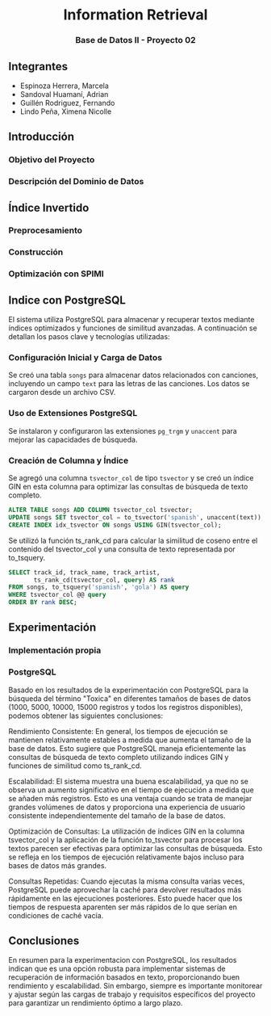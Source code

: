 <a name="readme-top"></a>

<div align="center">
  <a href="https://https://github.com/Sandovl0593/InformationRetrieval">
  </a>
  <h1>Information Retrieval</h1>
</div>
<h3 align="center">Base de Datos II - Proyecto 02</h3>

## Integrantes

- Espinoza Herrera, Marcela
- Sandoval Huamaní, Adrian
- Guillén Rodriguez, Fernando
- Lindo Peña, Ximena Nicolle

## Introducción

### Objetivo del Proyecto

### Descripción del Dominio de Datos

## Índice Invertido

### Preprocesamiento

### Construcción

### Optimización con SPIMI


## Indice con PostgreSQL


El sistema utiliza PostgreSQL para almacenar y recuperar textos mediante índices optimizados y funciones de similitud avanzadas. A continuación se detallan los pasos clave y tecnologías utilizadas:

### Configuración Inicial y Carga de Datos

Se creó una tabla `songs` para almacenar datos relacionados con canciones, incluyendo un campo `text` para las letras de las canciones. Los datos se cargaron desde un archivo CSV.

### Uso de Extensiones PostgreSQL

Se instalaron y configuraron las extensiones `pg_trgm` y `unaccent` para mejorar las capacidades de búsqueda.

### Creación de Columna y Índice

Se agregó una columna `tsvector_col` de tipo `tsvector` y se creó un índice GIN en esta columna para optimizar las consultas de búsqueda de texto completo.


```sql
ALTER TABLE songs ADD COLUMN tsvector_col tsvector;
UPDATE songs SET tsvector_col = to_tsvector('spanish', unaccent(text));
CREATE INDEX idx_tsvector ON songs USING GIN(tsvector_col);
```

Se utilizó la función ts_rank_cd para calcular la similitud de coseno entre el contenido del tsvector_col y una consulta de texto representada por to_tsquery.
```sql
SELECT track_id, track_name, track_artist,
       ts_rank_cd(tsvector_col, query) AS rank
FROM songs, to_tsquery('spanish', 'gola') AS query
WHERE tsvector_col @@ query
ORDER BY rank DESC;
```

## Experimentación

### Implementación propia

### PostgreSQL
Basado en los resultados de la experimentación con PostgreSQL para la búsqueda del término "Toxica" en diferentes tamaños de bases de datos (1000, 5000, 10000, 15000 registros y todos los registros disponibles), podemos obtener las siguientes conclusiones:

Rendimiento Consistente: En general, los tiempos de ejecución se mantienen relativamente estables a medida que aumenta el tamaño de la base de datos. Esto sugiere que PostgreSQL maneja eficientemente las consultas de búsqueda de texto completo utilizando índices GIN y funciones de similitud como ts_rank_cd.

Escalabilidad: El sistema muestra una buena escalabilidad, ya que no se observa un aumento significativo en el tiempo de ejecución a medida que se añaden más registros. Esto es una ventaja cuando se trata de manejar grandes volúmenes de datos y proporciona una experiencia de usuario consistente independientemente del tamaño de la base de datos.

Optimización de Consultas: La utilización de índices GIN en la columna tsvector_col y la aplicación de la función to_tsvector para procesar los textos parecen ser efectivas para optimizar las consultas de búsqueda. Esto se refleja en los tiempos de ejecución relativamente bajos incluso para bases de datos más grandes.

Consultas Repetidas: Cuando ejecutas la misma consulta varias veces, PostgreSQL puede aprovechar la caché para devolver resultados más rápidamente en las ejecuciones posteriores. Esto puede hacer que los tiempos de respuesta aparenten ser más rápidos de lo que serían en condiciones de caché vacía.

## Conclusiones

En resumen para la experimentacion con PostgreSQL, los resultados indican que es una opción robusta para implementar sistemas de recuperación de información basados en texto, proporcionando buen rendimiento y escalabilidad. Sin embargo, siempre es importante monitorear y ajustar según las cargas de trabajo y requisitos específicos del proyecto para garantizar un rendimiento óptimo a largo plazo.
